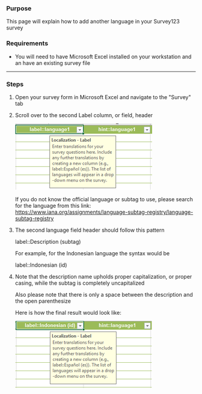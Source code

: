 ### Purpose

This page will explain how to add another language in your Survey123 survey

### Requirements

* You will need to have Microsoft Excel installed on your workstation and an have an existing survey file
-----

### Steps

1. Open your survey form in Microsoft Excel and navigate to the "Survey" tab
2. Scroll over to the second Label column, or field, header

    ![](imgs/image1.png)

    If you do not know the official language or subtag to use, please search for the language from this link: https://www.iana.org/assignments/language-subtag-registry/language-subtag-registry

3. The second language field header should follow this pattern

    label::Description (subtag)

    For example, for the Indonesian language the syntax would be

    label::Indonesian (id)

4. Note that the description name upholds proper capitalization, or proper casing, while the subtag is completely uncapitalized

    Also please note that there is only a space between the description and the open parenthesize

    Here is how the final result would look like:

   ![](imgs/image2.png)


